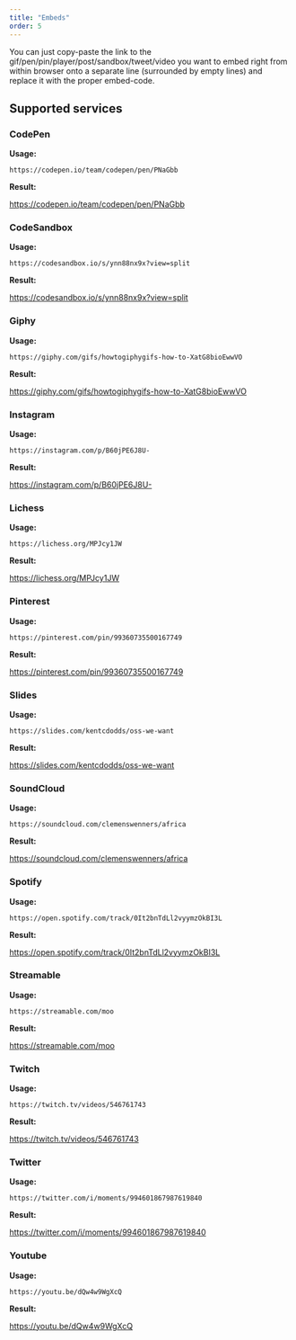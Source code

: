 ```yaml
---
title: "Embeds"
order: 5
---
```


You can just copy-paste the link to the gif/pen/pin/player/post/sandbox/tweet/video
you want to embed right from within browser onto a separate line (surrounded by empty lines)
and replace it with the proper embed-code.

## Supported services

### CodePen

**Usage:**

```
https://codepen.io/team/codepen/pen/PNaGbb
```

**Result:**

https://codepen.io/team/codepen/pen/PNaGbb

### CodeSandbox

**Usage:**

```
https://codesandbox.io/s/ynn88nx9x?view=split
```

**Result:**

https://codesandbox.io/s/ynn88nx9x?view=split

### Giphy

**Usage:**

```
https://giphy.com/gifs/howtogiphygifs-how-to-XatG8bioEwwVO
```

**Result:**

https://giphy.com/gifs/howtogiphygifs-how-to-XatG8bioEwwVO

### Instagram

**Usage:**

```
https://instagram.com/p/B60jPE6J8U-
```

**Result:**

https://instagram.com/p/B60jPE6J8U-

### Lichess

**Usage:**

```
https://lichess.org/MPJcy1JW
```

**Result:**

https://lichess.org/MPJcy1JW

### Pinterest

**Usage:**

```
https://pinterest.com/pin/99360735500167749
```

**Result:**

https://pinterest.com/pin/99360735500167749

### Slides

**Usage:**

```
https://slides.com/kentcdodds/oss-we-want
```

**Result:**

https://slides.com/kentcdodds/oss-we-want

### SoundCloud

**Usage:**

```
https://soundcloud.com/clemenswenners/africa
```

**Result:**

https://soundcloud.com/clemenswenners/africa

### Spotify

**Usage:**

```
https://open.spotify.com/track/0It2bnTdLl2vyymzOkBI3L
```

**Result:**

https://open.spotify.com/track/0It2bnTdLl2vyymzOkBI3L

### Streamable

**Usage:**

```
https://streamable.com/moo
```

**Result:**

https://streamable.com/moo

### Twitch

**Usage:**

```
https://twitch.tv/videos/546761743
```

**Result:**

https://twitch.tv/videos/546761743

### Twitter

**Usage:**

```
https://twitter.com/i/moments/994601867987619840
```

**Result:**

https://twitter.com/i/moments/994601867987619840

### Youtube

**Usage:**

```
https://youtu.be/dQw4w9WgXcQ
```

**Result:**

https://youtu.be/dQw4w9WgXcQ
